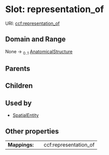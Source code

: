 
# Slot: representation_of




URI: [ccf:representation_of](http://purl.org/ccf/representation_of)


## Domain and Range

None &#8594;  <sub>0..1</sub> [AnatomicalStructure](AnatomicalStructure.md)

## Parents


## Children


## Used by

 * [SpatialEntity](SpatialEntity.md)

## Other properties

|  |  |  |
| --- | --- | --- |
| **Mappings:** | | ccf:representation_of |

